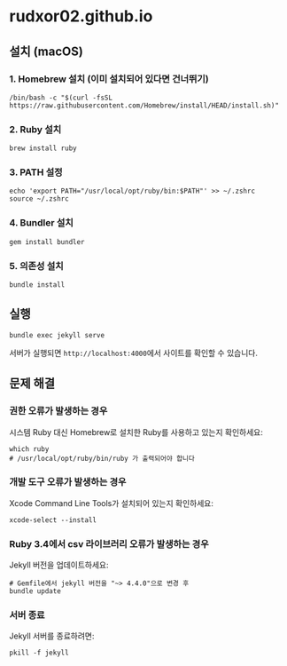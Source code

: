 # rudxor02.github.io

## 설치 (macOS)

### 1. Homebrew 설치 (이미 설치되어 있다면 건너뛰기)

```shell
/bin/bash -c "$(curl -fsSL https://raw.githubusercontent.com/Homebrew/install/HEAD/install.sh)"
```

### 2. Ruby 설치

```shell
brew install ruby
```

### 3. PATH 설정

```shell
echo 'export PATH="/usr/local/opt/ruby/bin:$PATH"' >> ~/.zshrc
source ~/.zshrc
```

### 4. Bundler 설치

```shell
gem install bundler
```

### 5. 의존성 설치

```shell
bundle install
```

## 실행

```shell
bundle exec jekyll serve
```

서버가 실행되면 `http://localhost:4000`에서 사이트를 확인할 수 있습니다.

## 문제 해결

### 권한 오류가 발생하는 경우

시스템 Ruby 대신 Homebrew로 설치한 Ruby를 사용하고 있는지 확인하세요:

```shell
which ruby
# /usr/local/opt/ruby/bin/ruby 가 출력되어야 합니다
```

### 개발 도구 오류가 발생하는 경우

Xcode Command Line Tools가 설치되어 있는지 확인하세요:

```shell
xcode-select --install
```

### Ruby 3.4에서 csv 라이브러리 오류가 발생하는 경우

Jekyll 버전을 업데이트하세요:

```shell
# Gemfile에서 jekyll 버전을 "~> 4.4.0"으로 변경 후
bundle update
```

### 서버 종료

Jekyll 서버를 종료하려면:

```shell
pkill -f jekyll
```
